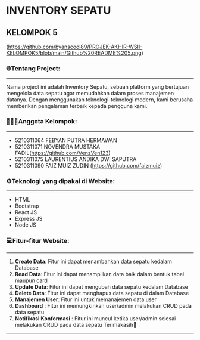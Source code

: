 # INVENTORY SEPATU
## KELOMPOK 5

(https://github.com/byanscool89/PROJEK-AKHIR-WSII-KELOMPOK5/blob/main/Github%20README%205.png)

### 🌐Tentang Project:
----------------
Nama project ini adalah Inventory Sepatu, sebuah platform yang bertujuan mengelola data sepatu agar memudahkan dalam proses manajemen datanya. Dengan menggunakan teknologi-teknologi modern, kami berusaha memberikan pengalaman terbaik kepada pengguna kami.

### 👨🏻‍💻Anggota Kelompok:
----------------
- 5210311064 FEBYAN PUTRA HERMAWAN
- 5210311071 NOVENDRA MUSTAKA FADIL(https://github.com/VenzVen123)
- 5210311075 LAURENTIUS ANDIKA DWI SAPUTRA
- 5210311090 FAIZ MUIZ ZUDIN (https://github.com/faizmuiz)

### ⚙️Teknologi yang dipakai di Website:
----------------
- HTML
- Bootstrap
- React JS
- Express JS
- Node JS

### 💻Fitur-fitur Website:
----------------
1. **Create Data**: Fitur ini dapat menambahkan data sepatu kedalam Database
2. **Read Data**: Fitur ini dapat menampilkan data baik dalam bentuk tabel maupun card
3. **Update Data**: Fitur ini dapat mengubah data sepatu kedalam Database
4. **Delete Data**: Fitur ini dapat menghapus data sepatu di dalam Database
5. **Manajemen User**: Fitur ini untuk memanajemen data user
6. **Dashboard** : Fitur ini memungkinkan user/admin melakukan CRUD pada data sepatu
7. **Notifikasi Konformasi** : Fitur ini muncul ketika user/admin selesai melakukan CRUD pada data sepatu
Terimakasih👋
-----------
